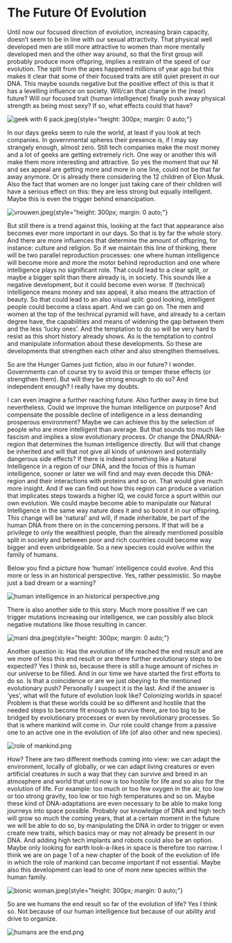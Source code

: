 # The Future Of Evolution

Until now our focused direction of evolution, increasing brain capacity, doesn’t seem to be in line with our sexual attractivity. That physical well developed men are still more attractive to women than more mentally developed men and the other way around, so that the first group will probably produce more offspring, implies a restrain of the speed of our evolution. The split from the apes happened millions of year ago but this makes it clear that some of their focused traits are still quiet present in our DNA. This maybe sounds negative but the positive effect of this is that it has a levelling influence on society. Will/can that change in the (near) future? Will our focused trait (human intelligence) finally push away physical strength as being most sexy? If so, what effects could that have?

![geek with 6 pack.jpeg](/geek%20with%206%20pack.jpeg){style="height: 300px; margin: 0 auto;"}

In our days geeks seem to rule the world, at least if you look at tech companies. In governmental spheres their presence is, if I may say strangely enough, almost zero. Still tech companies make the most money and a lot of geeks are getting extremely rich. One way or another this will make them more interesting and attractive. So yes the moment that our NI and sex appeal are getting more and more in one line, could not be that far away anymore. Or is already there considering the 12 children of Elon Musk. Also the fact that women are no longer just taking care of their children will have a serious effect on this: they are less strong but equally intelligent. Maybe this is even the trigger behind emancipation.

![vrouwen.jpeg](/vrouwen.jpeg){style="height: 300px; margin: 0 auto;"}

But still there is a trend against this, looking at the fact that appearance also becomes ever more important in our days. So that is by far the whole story. And there are more influences that determine the amount of offspring, for instance: culture and religion. So if we maintain this line of thinking, there will be two parallel reproduction processes: one where human intelligence will become more and more the motor behind reproduction and one where intelligence plays no significant role. That could lead to a clear split, or maybe a bigger split than there already is, in society. This sounds like a negative development, but it could become even worse. If (technical) intelligence means money and sex appeal, it also means the attraction of beauty. So that could lead to an also visual split: good looking, intelligent people could become a class apart. And we can go on. The men and women at the top of the technical pyramid will have, and already to a certain degree have, the capabilities and means of widening the gap between them and the less ‘lucky ones’. And the temptation to do so will be very hard to resist as this short history already shows. As is the temptation to control and manipulate information about these developments. So these are developments that strengthen each other and also strengthen themselves.

So are the Hunger Games just fiction, also in our future? I wonder. Governments can of course try to avoid this or temper these effects (or strengthen them). But will they be strong enough to do so? And independent enough? I really have my doubts.

I can even imagine a further reaching future. Also further away in time but nevertheless. Could we improve the human intelligence on purpose? And compensate the possible decline of intelligence in a less demanding prosperous environment? Maybe we can achieve this by the selection of people who are more intelligent than average. But that sounds too much like fascism and implies a slow evolutionary process. Or change the DNA/RNA-region that determines the human intelligence directly. But will that change be inherited and will that not give all kinds of unknown and potentially dangerous side effects? If there is indeed something like a Natural Intelligence in a region of our DNA, and the focus of this is human intelligence, sooner or later we will find and may even decode this DNA-region and their interactions with proteins and so on. That would give much more insight. And if we can find out how this region can produce a variation that implicates steps towards a higher IQ, we could force a spurt within our own evolution. We could maybe become able to manipulate our Natural Intelligence in the same way nature does it and so boost it in our offspring. This change will be ‘natural’ and will, if made inheritable, be part of the human DNA from there on in the concerning persons. If that will be a privilege to only the wealthiest people, than the already mentioned possible split in society and between poor and rich countries could become way bigger and even unbridgeable. So a new species could evolve within the family of humans.

Below you find a picture how ‘human’ intelligence could evolve. And this more or less in an historical perspective. Yes, rather pessimistic. So maybe just a bad dream or a warning?

![human intelligence in an historical perspective.png](/human%20intelligence%20in%20an%20historical%20perspective.png)

There is also another side to this story. Much more possitive If we can trigger mutations increasing our intelligence, we can possibly also block negative mutations like those resulting in cancer.

![mani dna.jpeg](/mani%20dna.jpeg){style="height: 300px; margin: 0 auto;"}

Another question is: Has the evolution of life reached the end result and are we more of less this end result or are there further evolutionary steps to be expected? Yes I think so, because there is still a huge amount of niches in our universe to be filled. And in our time we have started the first efforts to do so. Is that a coincidence or are we just obeying to the mentioned evolutionary push? Personally I suspect it is the last. And if the answer is ‘yes’, what will the future of evolution look like? Colonizing worlds in space! Problem is that these worlds could be so different and hostile that the needed steps to become fit enough to survive there, are too big to be bridged by evolutionary processes or even by revolutionary processes. So that is where mankind will come in. Our role could change from a passive one to an active one in the evolution of life (of also other and new species).

![role of mankind.png](/role%20of%20mankind.png)

How? There are two different methods coming into view: we can adapt the environment, locally of globally, or we can adapt living creatures or even artificial creatures in such a way that they can survive and breed in an atmosphere and world that until now is too hostile for life and so also for the evolution of life. For example: too much or too few oxygen in the air, too low or too strong gravity, too low or too high temperatures and so on. Maybe these kind of DNA-adaptations are even necessary to be able to make long journeys into space possible. Probably our knowledge of DNA and high tech will grow so much the coming years, that at a certain moment in the future we will be able to do so, by manipulating the DNA in order to trigger or even create new traits, which basics may or may not already be present in our DNA. And adding high tech implants and robots could also be an option. Maybe only looking for earth look-a-likes in space is therefore too narrow. I think we are on page 1 of a new chapter of the book of the evolution of life in which the role of mankind can become important if not essential. Maybe also this development can lead to one of more new species within the human family.

![bionic woman.jpeg](/bionic%20woman.jpeg){style="height: 300px; margin: 0 auto;"}

So are we humans the end result so far of the evolution of life? Yes I think so. Not because of our human intelligence but because of our ability and drive to organize.

![humans are the end.png](/humans%20are%20the%20end.png)
